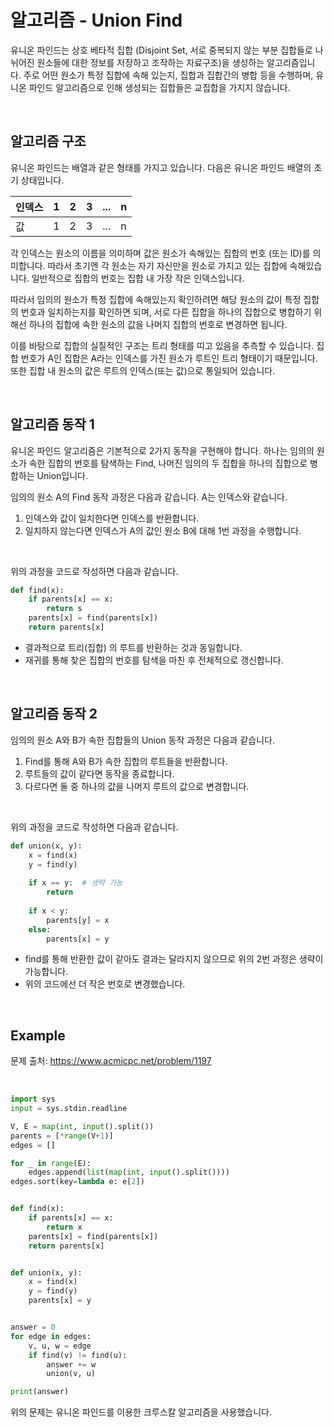 # 알고리즘 - Union Find

유니온 파인드는 상호 베타적 집합 (Disjoint Set, 서로 중복되지 않는 부분 집합들로 나뉘어진 원소들에 대한 정보를 저장하고 조작하는 자료구조)을 생성하는 알고리즘입니다. 주로 어떤 원소가 특정 집합에 속해 있는지, 집합과 집합간의 병합 등을 수행하며, 유니온 파인드 알고리즘으로 인해 생성되는 집합들은 교집합을 가지지 않습니다.

<br>

## 알고리즘 구조 

유니온 파인드는 배열과 같은 형태를 가지고 있습니다. 다음은 유니온 파인드 배열의 초기 상태입니다.

| 인덱스 | 1    | 2    | 3    | ...  | n    |
| ------ | ---- | ---- | ---- | ---- | ---- |
| 값     | 1    | 2    | 3    | ...  | n    |

각 인덱스는 원소의 이름을 의미하며 값은 원소가 속해있는 집합의 번호 (또는 ID)를 의미합니다. 따라서 초기엔 각 원소는 자기 자신만을 원소로 가지고 있는 집합에 속해있습니다. 일반적으로 집합의 번호는 집합 내 가장 작은 인덱스입니다.

따라서 임의의 원소가 특정 집합에 속해있는지 확인하려면 해당 원소의 값이 특정 집합의 번호과 일치하는지를 확인하면 되며, 서로 다른 집합을 하나의 집합으로 병합하기 위해선 하나의 집합에 속한 원소의 값을 나머지 집합의 번호로 변경하면 됩니다.

이를 바탕으로 집합의 실질적인 구조는 트리 형태를 띠고 있음을 추측할 수 있습니다. 집합 번호가 A인 집합은 A라는 인덱스를 가진 원소가 루트인 트리 형태이기 때문입니다. 또한 집합 내 원소의 값은 루트의 인덱스(또는 값)으로 통일되어 있습니다.

<br>

## 알고리즘 동작 1

유니온 파인드 알고리즘은 기본적으로 2가지 동작을 구현해야 합니다. 하나는 임의의 원소가 속한 집합의 번호를 탐색하는 Find, 나머진 임의의 두 집합을 하나의 집합으로 병합하는 Union입니다.

임의의 원소 A의 Find 동작 과정은 다음과 같습니다. A는 인덱스와 같습니다.

1. 인덱스와 값이 일치한다면 인덱스를 반환합니다.
2. 일치하지 않는다면 인덱스가 A의 값인 원소 B에 대해 1번 과정을 수행합니다.

<br>

위의 과정을 코드로 작성하면 다음과 같습니다.

``` python
def find(x):
   	if parents[x] == x:
        return s
    parents[x] = find(parents[x])
    return parents[x]
```

* 결과적으로 트리(집합) 의 루트를 반환하는 것과 동일합니다.
* 재귀를 통해 찾은 집합의 번호를 탐색을 마친 후 전체적으로 갱신합니다.

<br>

## 알고리즘 동작 2

임의의 원소 A와 B가 속한 집합들의 Union 동작 과정은 다음과 같습니다.

1. Find를 통해 A와 B가 속한 집합의 루트들을 반환합니다.
2. 루트들의 값이 같다면 동작을 종료합니다.
3. 다르다면 둘 중 하나의 값을 나머지 루트의 값으로 변경합니다.

<br>

위의 과정을 코드로 작성하면 다음과 같습니다.

```python
def union(x, y):
    x = find(x)
    y = find(y)
    
    if x == y:  # 생략 가능
        return
    
    if x < y:
        parents[y] = x
 	else:
        parents[x] = y
```

* find를 통해 반환한 값이 같아도 결과는 달라지지 않으므로 위의 2번 과정은 생략이 가능합니다.
* 위의 코드에선 더 작은 번호로 변경했습니다.

<br>

## Example

문제 출처: https://www.acmicpc.net/problem/1197

<br>

``` python
import sys
input = sys.stdin.readline

V, E = map(int, input().split())
parents = [*range(V+1)]
edges = []

for _ in range(E):
    edges.append(list(map(int, input().split())))
edges.sort(key=lambda e: e[2])


def find(x):
    if parents[x] == x:
        return x
    parents[x] = find(parents[x])
    return parents[x]


def union(x, y):
    x = find(x)
    y = find(y)
    parents[x] = y


answer = 0
for edge in edges:
    v, u, w = edge
    if find(v) != find(u):
        answer += w
        union(v, u)

print(answer)
```

위의 문제는 유니온 파인드를 이용한 크루스칼 알고리즘을 사용했습니다.